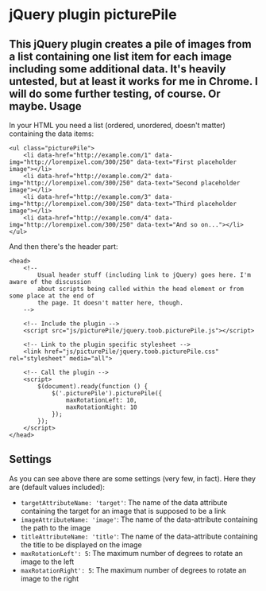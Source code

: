 jQuery plugin picturePile
=========================

This jQuery plugin creates a pile of images from a list containing one list item for each image including some additional data. It's heavily untested, but at least it works for me in Chrome. I will do some further testing, of course. Or maybe.
Usage
-----
In your HTML you need a list (ordered, unordered, doesn't matter) containing the data items:
```
<ul class="picturePile">
	<li data-href="http://example.com/1" data-img="http://lorempixel.com/300/250" data-text="First placeholder image"></li>
	<li data-href="http://example.com/2" data-img="http://lorempixel.com/300/250" data-text="Second placeholder image"></li>
	<li data-href="http://example.com/3" data-img="http://lorempixel.com/300/250" data-text="Third placeholder image"></li>
	<li data-href="http://example.com/4" data-img="http://lorempixel.com/300/250" data-text="And so on..."></li>
</ul>
```
And then there's the header part:

```
<head>
	<!-- 
		Usual header stuff (including link to jQuery) goes here. I'm aware of the discussion 
		about scripts being called within the head element or from some place at the end of 
		the page. It doesn't matter here, though.
	-->
	
	<!-- Include the plugin -->
	<script src="js/picturePile/jquery.toob.picturePile.js"></script>
	
	<!-- Link to the plugin specific stylesheet -->
	<link href="js/picturePile/jquery.toob.picturePile.css" rel="stylesheet" media="all">
	
	<!-- Call the plugin -->
	<script>
		$(document).ready(function () {
			$('.picturePile').picturePile({
				maxRotationLeft: 10,
				maxRotationRight: 10
			});
		});
	</script>
</head>
```
Settings
--------
As you can see above there are some settings (very few, in fact). Here they are (default values included):
* ```targetAttributeName: 'target'```: The name of the data attribute containing the target for an image that is supposed to be a link
* ```imageAttributeName: 'image'```: The name of the data-attribute containing the path to the image
* ```titleAttributeName: 'title'```: The name of the data-attribute containing the title to be displayed on the image
* ```maxRotationLeft': 5```: The maximum number of degrees to rotate an image to the left
* ```maxRotationRight': 5```: The maximum number of degrees to rotate an image to the right


